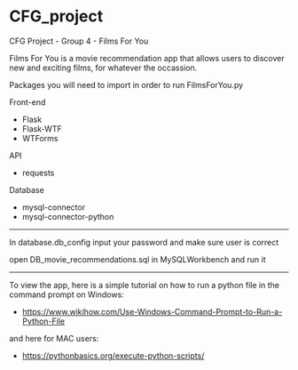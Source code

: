 # CFG_project

CFG Project - Group 4 - Films For You

Films For You is a movie recommendation app that allows users to discover new and exciting films, for whatever the occassion.

Packages you will need to import in order to run FilmsForYou.py

Front-end
- Flask 
- Flask-WTF
- WTForms

API
- requests

Database
- mysql-connector
- mysql-connector-python

-----------------------------------------------------------------------------------------------------------------------------

In database.db_config input your password and make sure user is correct

open DB_movie_recommendations.sql in MySQLWorkbench and run it

-----------------------------------------------------------------------------------------------------------------------------

To view the app, here is a simple tutorial on how to run a python file in the command prompt on Windows:

- https://www.wikihow.com/Use-Windows-Command-Prompt-to-Run-a-Python-File

and here for MAC users:

- https://pythonbasics.org/execute-python-scripts/
